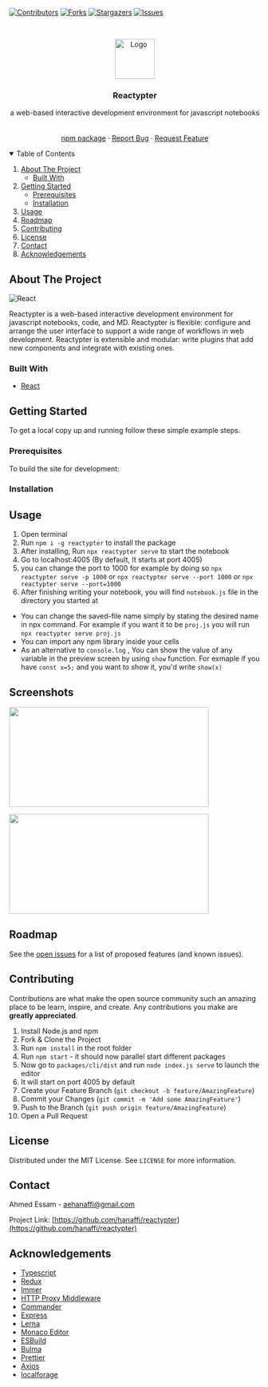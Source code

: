 [![Contributors][contributors-shield]][contributors-url]
[![Forks][forks-shield]][forks-url]
[![Stargazers][stars-shield]][stars-url]
[![Issues][issues-shield]][issues-url]

<!-- PROJECT LOGO -->
<br />
<p align="center">
  <a href="https://github.com/othneildrew/Best-README-Template">
    <img src="https://user-images.githubusercontent.com/35642947/113368881-1ac20b00-9360-11eb-9b7c-7dbb3a73a928.png" alt="Logo" width="80" height="80">
  </a>

  <h3 align="center">Reactypter</h3>

  <p align="center">
  a web-based interactive development environment for javascript notebooks
   <br />
    <!-- <a href=""><strong>Explore the docs »</strong></a> -->
    <br />
    <br />
    <a href="https://www.npmjs.com/package/reactypter">npm package</a>
    ·
    <a href="https://github.com/hanaffi/reactypter/issues">Report Bug</a>
    ·
    <a href="https://github.com/hanaffi/reactypter/issues">Request Feature</a>

  </p>
</p>

<!-- TABLE OF CONTENTS -->
<details open="open">
  <summary>Table of Contents</summary>
  <ol>
    <li>
      <a href="#about-the-project">About The Project</a>
      <ul>
        <li><a href="#built-with">Built With</a></li>
      </ul>
    </li>
    <li>
      <a href="#getting-started">Getting Started</a>
      <ul>
        <li><a href="#prerequisites">Prerequisites</a></li>
        <li><a href="#installation">Installation</a></li>
      </ul>
    </li>
    <li><a href="#usage">Usage</a></li>
    <li><a href="#roadmap">Roadmap</a></li>
    <li><a href="#contributing">Contributing</a></li>
    <li><a href="#license">License</a></li>
    <li><a href="#contact">Contact</a></li>
    <li><a href="#acknowledgements">Acknowledgements</a></li>
  </ol>
</details>

<!-- ABOUT THE PROJECT -->

## About The Project

![React](https://user-images.githubusercontent.com/35642947/113368605-83f54e80-935f-11eb-9b42-aca73faf4e2f.png)

Reactypter is a web-based interactive development environment for javascript notebooks, code, and MD. Reactypter is flexible: configure and arrange the user interface to support a wide range of workflows in web development. Reactypter is extensible and modular: write plugins that add new components and integrate with existing ones.

### Built With

-   [React](https://react.com)

<!-- GETTING STARTED -->

## Getting Started

To get a local copy up and running follow these simple example steps.

### Prerequisites

To build the site for development:

### Installation

## Usage

1. Open terminal
2. Run `npm i -g reactypter` to install the package
3. After installing, Run `npx reactypter serve` to start the notebook
4. Go to localhost:4005 (By default, It starts at port 4005)
5. you can change the port to 1000 for example by doing so `npx reactypter serve -p 1000` or `npx reactypter serve --port 1000` or `npx reactypter serve --port=1000`
6. After finishing writing your notebook, you will find `notebook.js` file in the directory you started at

-   You can change the saved-file name simply by stating the desired name in npx command. For example if you want it to be `proj.js` you will run `npx reactypter serve proj.js`
-   You can import any npm library inside your cells
-   As an alternative to `console.log` , You can show the value of any variable in the preview screen by using `show` function. For exmaple if you have `const x=5;` and you want to show it, you'd write `show(x)`

## Screenshots

<a href="https://user-images.githubusercontent.com/35642947/113489086-570d7c80-94c2-11eb-8c81-cd6256925b73.png" ><img src="https://user-images.githubusercontent.com/35642947/113489086-570d7c80-94c2-11eb-8c81-cd6256925b73.png" width="400px" height="200px"/> </a>

<a href="https://user-images.githubusercontent.com/35642947/113461486-11e33f00-941d-11eb-8d6b-79d95998b9b5.png" ><img src="https://user-images.githubusercontent.com/35642947/113461486-11e33f00-941d-11eb-8d6b-79d95998b9b5.png" width="400px" height="200px"/> </a>

## Roadmap

See the [open issues](https://github.com/hanaffi/reactypter/issues) for a list of proposed features (and known issues).

<!-- CONTRIBUTING -->

## Contributing

Contributions are what make the open source community such an amazing place to be learn, inspire, and create. Any contributions you make are **greatly appreciated**.

1.  Install Node.js and npm
2.  Fork & Clone the Project
3.  Run `npm install` in the root folder
4.  Run `npm start` - it should now parallel start different packages
5.  Now go to `packages/cli/dist` and run `node index.js serve` to launch the editor
6.  It will start on port 4005 by default
7.  Create your Feature Branch (`git checkout -b feature/AmazingFeature`)
8.  Commit your Changes (`git commit -m 'Add some AmazingFeature'`)
9.  Push to the Branch (`git push origin feature/AmazingFeature`)
10. Open a Pull Request

<!-- LICENSE -->

## License

Distributed under the MIT License. See `LICENSE` for more information.

<!-- CONTACT -->

## Contact

Ahmed Essam - aehanaffi@gmail.com

Project Link: [https://github.com/hanaffi/reactypter](https://github.com/hanaffi/reactypter)

<!-- ACKNOWLEDGEMENTS -->

## Acknowledgements

-   [Typescript](https://www.typescriptlang.org/)
-   [Redux](https://redux.js.org/)
-   [Immer](https://github.com/immerjs/immer)
-   [HTTP Proxy Middleware](https://www.npmjs.com/package/http-proxy-middleware)
-   [Commander](https://www.npmjs.com/package/commander)
-   [Express](https://expressjs.com/)
-   [Lerna](https://lerna.js.org/)
-   [Monaco Editor](https://microsoft.github.io/monaco-editor/)
-   [ESBuild](http://https://esbuild.github.io)
-   [Bulma](https://bulma.io)
-   [Prettier](https://prettier.io/)
-   [Axios](https://github.com/axios/axios)
-   [localforage](https://github.com/localForage/localForage)

<!-- MARKDOWN LINKS & IMAGES -->
<!-- https://www.markdownguide.org/basic-syntax/#reference-style-links -->

[contributors-shield]: https://img.shields.io/github/contributors/Hanaffi/reactypter.svg?style=for-the-badge
[contributors-url]: https://github.com/hanaffi/reactypter/graphs/contributors
[forks-shield]: https://img.shields.io/github/forks/hanaffi/reactypter.svg?style=for-the-badge
[forks-url]: https://github.com/hanaffi/reactypter/network/members
[stars-shield]: https://img.shields.io/github/stars/hanaffi/reactypter.svg?style=for-the-badge
[stars-url]: https://github.com/hanaffi/reactypter/stargazers
[issues-shield]: https://img.shields.io/github/issues/hanaffi/reactypter.svg?style=for-the-badge
[issues-url]: https://github.com/hanaffi/reactypter/issues
[license-shield]: https://img.shields.io/github/license/hanaffi/reactypter.svg?style=for-the-badge
[license-url]: https://github.com/hanaffi/reactypter/blob/master/LICENSE.txt
[linkedin-shield]: https://img.shields.io/badge/-LinkedIn-black.svg?style=for-the-badge&logo=linkedin&colorB=555
[linkedin-url]: https://linkedin.com/in/hanaffi
[product-screenshot]: images/screenshot.png
